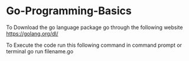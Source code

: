 # Go-Programming-Basics

To Download the go language package go through the following website https://golang.org/dl/

To Execute the code run this following command in command prompt or terminal  go run  filename.go
